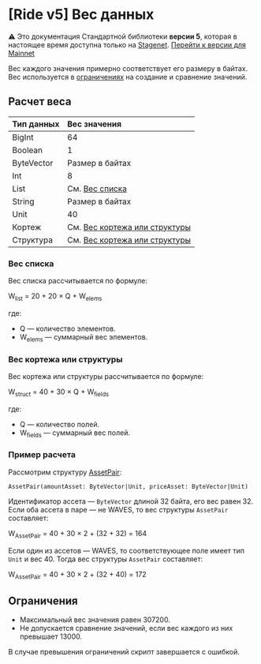 # [Ride v5] Вес данных

:warning: Это документация Стандартной библиотеки **версии 5**, которая в настоящее время доступна только на [Stagenet](/ru/blockchain/blockchain-network/). [Перейти к версии для Mainnet](/ru/ride/limits/)

Вес каждого значения примерно соответствует его размеру в байтах. Вес используется в [ограничениях](#ограничения) на создание и сравнение значений.

## Расчет веса

| Тип данных | Вес значения |
| :--- | :--- |
| BigInt | 64 |
| Boolean | 1 |
| ByteVector | Размер в байтах |
| Int | 8 |
| List | См. [Вес списка](#вес-списка) |
| String | Размер в байтах |
| Unit | 40 |
| Кортеж | См. [Вес кортежа или структуры](#вес-кортежа-или-структуры) |
| Структура | См. [Вес кортежа или структуры](#вес-кортежа-или-структуры) |

### Вес списка

Вес списка рассчитывается по формуле:

W<sub>list</sub> = 20 + 20 × Q + W<sub>elems</sub>

где:

* Q — количество элементов.
* W<sub>elems</sub> — суммарный вес элементов.

### Вес кортежа или структуры

Вес кортежа или структуры рассчитывается по формуле:

W<sub>struct</sub> = 40 + 30 × Q + W<sub>fields</sub>

где:

* Q — количество полей.
* W<sub>fields</sub> — суммарный вес полей.

### Пример расчета

Рассмотрим структуру [AssetPair](/ru/ride/v5/structures/common-structures/asset-pair):

```
AssetPair(amountAsset: ByteVector|Unit, priceAsset: ByteVector|Unit)
```

Идентификатор ассета — `ByteVector` длиной 32 байта, его вес равен 32. Если оба ассета в паре — не WAVES, то вес структуры `AssetPair` составляет:

W<sub>AssetPair</sub> = 40 + 30 × 2 + (32 + 32) = 164

Если один из ассетов — WAVES, то соответствующее поле имеет тип `Unit` и вес 40. Тогда вес структуры  `AssetPair` составляет:

W<sub>AssetPair</sub> = 40 + 30 × 2 + (32 + 40) = 172

## Ограничения

* Максимальный вес значения равен 307200.
* Не допускается сравнение значений, если вес каждого из них превышает 13000.

В случае превышения ограничений скрипт завершается с ошибкой.
